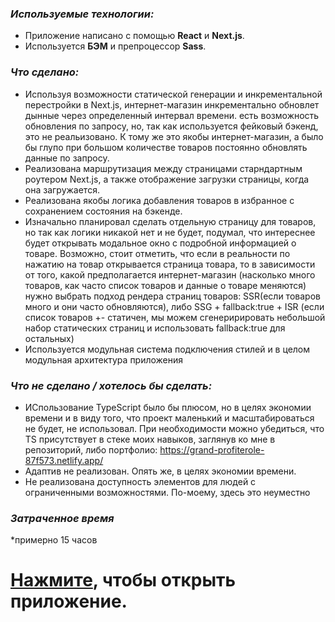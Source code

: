 ### *Используемые технологии:*

* Приложение написано с помощью **React** и **Next.js**.
* Используется **БЭМ** и препроцессор **Sass**.

### *Что сделано:*
* Используя возможности статической генерации и инкрементальной перестройки в Next.js,  интернет-магазин инкрементально обновлет дынные через определенный интервал времени. есть возможность обновления по запросу, но, так как используется фейковый бэкенд, это не реальизовано. К тому же это якобы интернет-магазин, а было бы глупо при большом количестве товаров постоянно обновлять данные по запросу.
* Реализована маршрутизация между страницами старндартным роутером Next.js, а также отображение загрузки страницы, когда она загружается. 
* Реализована якобы логика добавления товаров в избранное с сохранением состояния на бэкенде.
* Изначально планировал сделать отдельную страницу для товаров, но так как логики никакой нет и не будет, подумал, что интереснее будет открывать модальное окно с подробной информацией о товаре. Возможно, стоит отметить, что если в реальности по нажатию на товар открывается страница товара, то в зависимости от того, какой предполагается интернет-магазин (насколько много товаров, как часто список товаров и данные о товаре меняются) нужно выбрать подход рендера страниц товаров: SSR(если товаров много и они часто обновляются), либо SSG + fallback:true + ISR (если список товаров +- статичен, мы можем сгенеририровать небольшой набор статических страниц и использовать fallback:true для остальных)
* Используется модульная система подключения стилей и в целом модульная архитектура приложения

### *Что не сделано / хотелось бы сделать:*
* ИСпользование TypeScript было бы плюсом, но в целях экономии времени и в виду того, что проект маленький и масштабироваться не будет, не использовал. При необходимости можно убедиться, что TS присутствует в стеке моих навыков, заглянув ко мне в репозиторий, либо портфолио: https://grand-profiterole-87f573.netlify.app/ 
* Адаптив не реализован. Опять же, в целях экономии времени. 
* Не реализована доступность элементов для людей с ограниченными возможностями. По-моему, здесь это неуместно

### *Затраченное время*
*примерно 15 часов



# [Нажмите](https://slmax-react-testovoe-zadanie-hb7u.vercel.app/products), чтобы открыть приложение.
